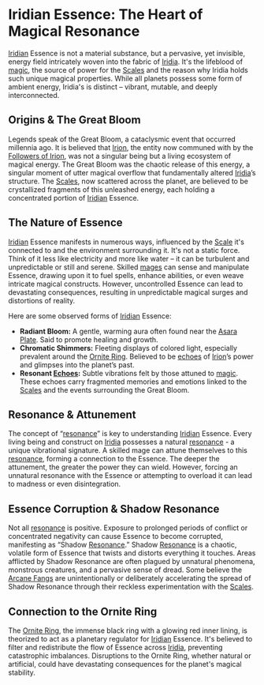 # Iridian Essence: The Heart of Magical Resonance

[Iridian](/being/species/iridian.md) Essence is not a material substance, but a pervasive, yet invisible, energy field intricately woven into the fabric of [Iridia](/geography/world/iridia.md). It's the lifeblood of [magic](/structure/mechanic/magic.md), the source of power for the [Scales](/geography/landmark/scale.md) and the reason why Iridia holds such unique magical properties. While all planets possess some form of ambient energy, Iridia's is distinct – vibrant, mutable, and deeply interconnected.

## Origins & The Great Bloom

Legends speak of the Great Bloom, a cataclysmic event that occurred millennia ago. It is believed that [Irion](/being/deity/irion.md), the entity now communed with by the [Followers of Irion](/structure/society/factions/followers-of-irion.md), was not a singular being but a living ecosystem of magical energy. The Great Bloom was the chaotic release of this energy, a singular moment of utter magical overflow that fundamentally altered [Iridia](/geography/world/iridia.md)’s structure. The [Scales](/geography/landmark/scale.md), now scattered across the planet, are believed to be crystallized fragments of this unleashed energy, each holding a concentrated portion of [Iridian](/being/species/iridian.md) Essence.

## The Nature of Essence

[Iridian](/being/species/iridian.md) Essence manifests in numerous ways, influenced by the [Scale](/geography/landmark/scale.md) it's connected to and the environment surrounding it. It's not a static force. Think of it less like electricity and more like water – it can be turbulent and unpredictable or still and serene. Skilled [mages](/raw/20250504/mage/mages.md) can sense and manipulate Essence, drawing upon it to fuel spells, enhance abilities, or even weave intricate magical constructs. However, uncontrolled Essence can lead to devastating consequences, resulting in unpredictable magical surges and distortions of reality.

Here are some observed forms of [Iridian](/being/species/iridian.md) Essence:

*   **Radiant Bloom:** A gentle, warming aura often found near the [Asara Plate](/geography/scale/asara-plate.md). Said to promote healing and growth.
*   **Chromatic Shimmers:** Fleeting displays of colored light, especially prevalent around the [Ornite Ring](/geography/scale/ornite-ring.md). Believed to be [echoes](/raw/20250501/soul/echoes.md) of [Irion](/being/deity/irion.md)’s power and glimpses into the planet’s past.
*   **Resonant [Echoes](/raw/20250501/soul/echoes.md):** Subtle vibrations felt by those attuned to [magic](/structure/mechanic/magic.md). These echoes carry fragmented memories and emotions linked to the [Scales](/geography/landmark/scale.md) and the events surrounding the Great Bloom.

## Resonance & Attunement

The concept of “[resonance](/raw/20250501/resonance/resonance.md)” is key to understanding [Iridian](/being/species/iridian.md) Essence. Every living being and construct on [Iridia](/geography/world/iridia.md) possesses a natural [resonance](/raw/20250504/cataclysm/resonance.md) - a unique vibrational signature. A skilled mage can attune themselves to this [resonance](/structure/mechanic/resonance.md), forming a connection to the Essence. The deeper the attunement, the greater the power they can wield. However, forcing an unnatural resonance with the Essence or attempting to overload it can lead to madness or even disintegration.

## Essence Corruption & Shadow Resonance

Not all [resonance](/raw/20250501/resonance/resonance.md) is positive. Exposure to prolonged periods of conflict or concentrated negativity can cause Essence to become corrupted, manifesting as “Shadow [Resonance](/raw/20250504/cataclysm/resonance.md).” Shadow [Resonance](/structure/mechanic/resonance.md) is a chaotic, volatile form of Essence that twists and distorts everything it touches. Areas afflicted by Shadow Resonance are often plagued by unnatural phenomena, monstrous creatures, and a pervasive sense of dread. Some believe the [Arcane Fangs](/structure/society/factions/arcane-fangs.md) are unintentionally or deliberately accelerating the spread of Shadow Resonance through their reckless experimentation with the [Scales](/geography/landmark/scale.md).

## Connection to the Ornite Ring

The [Ornite Ring](/geography/scale/ornite-ring.md), the immense black ring with a glowing red inner lining, is theorized to act as a planetary regulator for [Iridian](/being/species/iridian.md) Essence. It's believed to filter and redistribute the flow of Essence across [Iridia](/geography/world/iridia.md), preventing catastrophic imbalances. Disruptions to the Ornite Ring, whether natural or artificial, could have devastating consequences for the planet's magical stability.
